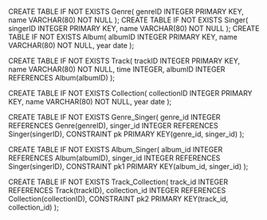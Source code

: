 CREATE TABLE IF NOT EXISTS Genre(
    genreID INTEGER PRIMARY KEY,
    name VARCHAR(80) NOT NULL
);
CREATE TABLE IF NOT EXISTS Singer(
    singerID INTEGER PRIMARY KEY,
    name VARCHAR(80) NOT NULL
);
CREATE TABLE IF NOT EXISTS Album(
    albumID INTEGER PRIMARY KEY,
    name VARCHAR(80) NOT NULL,
    year date
);

CREATE TABLE IF NOT EXISTS Track(
    trackID INTEGER PRIMARY KEY,
    name VARCHAR(80) NOT NULL,
    time INTEGER,
    albumID INTEGER REFERENCES Album(albumID)
);

CREATE TABLE IF NOT EXISTS Collection(
    collectionID INTEGER PRIMARY KEY,
    name VARCHAR(80) NOT NULL,
    year date
);


CREATE TABLE IF NOT EXISTS Genre_Singer(
    genre_id INTEGER REFERENCES Genre(genreID),
    singer_id  INTEGER REFERENCES Singer(singerID),
    CONSTRAINT pk PRIMARY KEY(genre_id, singer_id)
);

CREATE TABLE IF NOT EXISTS Album_Singer(
    album_id INTEGER REFERENCES Album(albumID),
    singer_id  INTEGER REFERENCES Singer(singerID),
    CONSTRAINT pk1 PRIMARY KEY(album_id, singer_id)
);

CREATE TABLE IF NOT EXISTS Track_Collection(
    track_id INTEGER REFERENCES Track(trackID),
    collection_id INTEGER REFERENCES Collection(collectionID),
    CONSTRAINT pk2 PRIMARY KEY(track_id, collection_id)
);